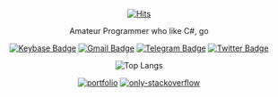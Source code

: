 <div align=center>

  [![Hits](https://hits.seeyoufarm.com/api/count/incr/badge.svg?url=https%3A%2F%2Fgithub.com%2FRyuaNerin)](https://hits.seeyoufarm.com)

  Amateur Programmer who like C#, go
  
  [![Keybase Badge](https://img.shields.io/badge/-Keybase-33A0FF?style=flat-square&logo=keybase&logoColor=white&link=https://keybase.io/ryuanerin)](https://keybase.io/ryuanerin)
  [![Gmail Badge](https://img.shields.io/badge/-Gmail-D14836?style=flat-square&logo=Gmail&logoColor=white&link=mailto:ryuanerin@gmail.com)](mailto:ryuanerin@gmail.com)
  [![Telegram Badge](https://img.shields.io/badge/-Telegram-2CA5E0?style=flat-square&logo=telegram&logoColor=white&link=https://t.me/unknown5766)](https://t.me/unknown5766)
  [![Twitter Badge](https://img.shields.io/badge/-Twitter-1DA1F2?style=flat-square&logo=twitter&logoColor=white&link=https://twitter.com/RyuaNerin)](https://twitter.com/RyuaNerin) 


  ![Top Langs](https://github-readme-stats.vercel.app/api/top-langs/?username=ryuanerin&layout=compact)

  [![portfolio](https://github-readme-stats.vercel.app/api/pin/?username=RyuaNerin&repo=portfolio)](https://github.com/RyuaNerin/portfolio)  [![only-stackoverflow](https://github-readme-stats.vercel.app/api/pin/?username=RyuaNerin&repo=only-stackoverflow)](https://github.com/RyuaNerin/only-stackoverflow)

</div>
